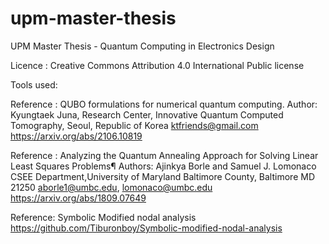 # upm-master-thesis
UPM Master Thesis - Quantum Computing in Electronics Design

Licence : Creative Commons Attribution 4.0 International Public license


Tools used:

Reference : QUBO formulations for numerical quantum computing.
Author: Kyungtaek Juna,
Research Center, Innovative Quantum Computed Tomography, Seoul, Republic of Korea
ktfriends@gmail.com
https://arxiv.org/abs/2106.10819


Reference : Analyzing the Quantum Annealing Approach for Solving Linear Least Squares Problems¶
Authors: Ajinkya Borle and Samuel J. Lomonaco
CSEE Department,University of Maryland Baltimore County, Baltimore MD 21250
aborle1@umbc.edu, lomonaco@umbc.edu
https://arxiv.org/abs/1809.07649


Reference: Symbolic Modified nodal analysis
https://github.com/Tiburonboy/Symbolic-modified-nodal-analysis


